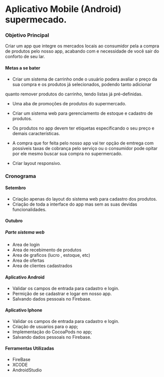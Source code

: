 ﻿# Aplicativo Mobile (Android) supermecado.

### Objetivo Principal

Criar um app que integre os mercados locais ao consumidor pela a compra de produtos pelo nosso app, 
acabando com e necessidade de você sair do conforto de seu lar.

#### Metas a se bater

* Criar um sistema de carrinho onde o usuário podera avaliar o preço da sua compra e os produtos já selecionados, podendo tanto adicionar

 quanto remover produtos do carrinho, tendo listas já pré-definidas.
* Uma aba de promoções de produtos do supermercado.

* Criar um sistema web para gerenciamento de estoque e cadastro de produtos. 

* Os produtos no app devem ter etiquetas especificando o seu preço e demais características.

* A compra que for feita pelo nosso app vai ter opção de emtrega com possiveis taxas de cobrança pelo serviço ou o consumidor pode opitar por ele mesmo buscar sua compra no supermercado.

* Criar layout responsivo.     

### Cronograma

#### Setembro

* Criação apenas do layout do sistema web para cadastro dos produtos.
* Criação de toda a interface do app mas sem as suas devidas funcionalidades.

#### Outubro

##### Parte sistema web

* Area de login
* Area de recebimento de produtos 
* Area de graficos (lucro , estoque, etc)
* Area de ofertas 
* Area de clientes cadastrados

#### Aplicativo Android

* Validar os campos de entrada para cadastro e login.
* Permição de se cadastrar e logar em nosso app.
* Salvando dados pessoais no Firebase.


#### Aplicativo Iphone

* Validar os campos de entrada para cadastro e login.
* Criação de usuarios para o app;
* Implementação do CocoaPods no app;
* Salvando dados pessoais no Firebase.

#### Ferramentas Utilizadas

* FireBase
* XCODE
* AndroidStudio
